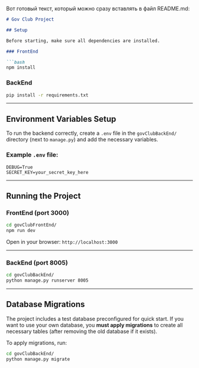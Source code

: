 Вот готовый текст, который можно сразу вставлять в файл README.md:

````markdown
# Gov Club Project

## Setup

Before starting, make sure all dependencies are installed.

### FrontEnd

```bash
npm install
````

### BackEnd

```bash
pip install -r requirements.txt
```

---

## Environment Variables Setup

To run the backend correctly, create a `.env` file in the `govClubBackEnd/` directory (next to `manage.py`) and add the necessary variables.

### Example `.env` file:

```env
DEBUG=True
SECRET_KEY=your_secret_key_here
```

---

## Running the Project

### FrontEnd (port 3000)

```bash
cd govClubFrontEnd/
npm run dev
```

Open in your browser: `http://localhost:3000`

---

### BackEnd (port 8005)

```bash
cd govClubBackEnd/
python manage.py runserver 8005
```

---

## Database Migrations

The project includes a test database preconfigured for quick start.
If you want to use your own database, you **must apply migrations** to create all necessary tables (after removing the old database if it exists).

To apply migrations, run:

```bash
cd govClubBackEnd/
python manage.py migrate
```


